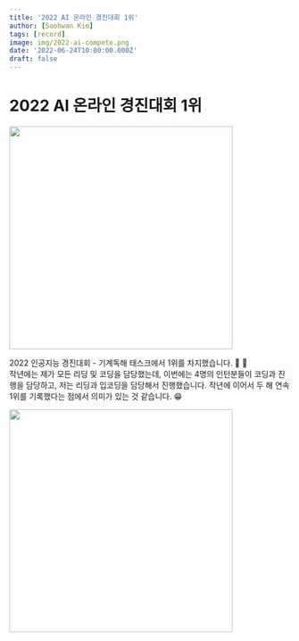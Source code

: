 ```yaml
---
title: '2022 AI 온라인 경진대회 1위'
author: [Soohwan Kim]
tags: [record]
image: img/2022-ai-compete.png
date: '2022-06-24T10:00:00.000Z'
draft: false
---
```


# 2022 AI 온라인 경진대회 1위  
  
<img src="https://cdn.eachj.co.kr/news/photo/202205/6129_10631_1030.png" width=400>
   
2022 인공지능 경진대회 - 기계독해 태스크에서 1위를 차지했습니다. 🎉 🎉   
작년에는 제가 모든 리딩 및 코딩을 담당했는데, 이번에는 4명의 인턴분들이 코딩과 진행을 담당하고, 저는 리딩과 입코딩을 담당해서 진행했습니다. 
작년에 이어서 두 해 연속 1위를 기록했다는 점에서 의미가 있는 것 같습니다. 😁 
  
<img src="https://user-images.githubusercontent.com/42150335/179344840-3c8ba535-3e1c-46a4-b73f-3931c52b439d.png" width=400>
  

    

